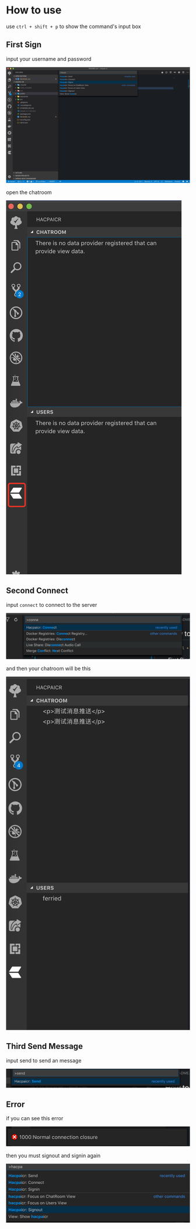
# How to use

use `ctrl + shift + p` to show the command's input box  

## First Sign

input your username and password

<img src="./public/sign.png">

open the chatroom

<img src="./public/icon.png">


## Second Connect

input `connect` to connect to the server

<img src="./public/connect.png">

and then your chatroom will be this

<img src="./public/chatroom.png">

## Third Send Message

input send to send an message

<img src="./public/send.png">

## Error

if you can see this error

<img src="./public/error.png">

then you must signout and signin again

<img src="./public/signout.png">